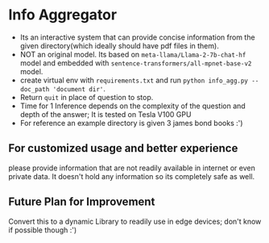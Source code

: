 <h1> Info Aggregator </h1>

- Its an interactive system that can provide concise information from the given directory(which ideally should have pdf files in them).
- NOT an original model. Its based on <code>meta-llama/Llama-2-7b-chat-hf</code> model and embedded with <code>sentence-transformers/all-mpnet-base-v2</code> model.
- create virtual env with <code>requirements.txt</code> and run <code>python info_agg.py --doc_path 'document dir'</code>.
- Return <code>quit</code> in place of question to stop.
- Time for 1 Inference depends on the complexity of the question and depth of the answer; It is tested on Tesla V100 GPU
- For reference an example directory is given 3 james bond books :')
<h2>For customized usage and better experience</h2> 
<p>please provide information that are not readily available in internet or even private data. It doesn't hold any information so its completely safe as well. </p>

<h2> Future Plan for Improvement </h2>
<p>Convert this to a dynamic Library to readily use in edge devices; don't know if possible though :')</p>